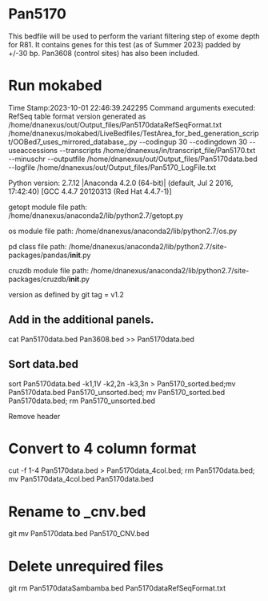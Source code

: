 # Pan5170
This bedfile will be used to perform the variant filtering step of exome depth for R81. It contains genes for this test (as of Summer 2023) padded by +/-30 bp. Pan3608 (control sites) has also been included.

# Run mokabed
Time Stamp:2023-10-01 22:46:39.242295
Command arguments executed:
RefSeq table format version generated as /home/dnanexus/out/Output_files/Pan5170dataRefSeqFormat.txt
/home/dnanexus/mokabed/LiveBedfiles/TestArea_for_bed_generation_script/OOBed7_uses_mirrored_database_.py --codingup 30 --codingdown 30 --useaccessions --transcripts /home/dnanexus/in/transcript_file/Pan5170.txt --minuschr --outputfile /home/dnanexus/out/Output_files/Pan5170data.bed --logfile /home/dnanexus/out/Output_files/Pan5170_LogFile.txt 

 Python version: 2.7.12 |Anaconda 4.2.0 (64-bit)| (default, Jul  2 2016, 17:42:40) 
[GCC 4.4.7 20120313 (Red Hat 4.4.7-1)]

 getopt module file path: /home/dnanexus/anaconda2/lib/python2.7/getopt.py

 os module file path: /home/dnanexus/anaconda2/lib/python2.7/os.py

 pd class file path: /home/dnanexus/anaconda2/lib/python2.7/site-packages/pandas/__init__.py

 cruzdb module file path: /home/dnanexus/anaconda2/lib/python2.7/site-packages/cruzdb/__init__.py

version as defined by git tag = v1.2

## Add in the additional panels.
cat Pan5170data.bed Pan3608.bed  >> Pan5170data.bed

## Sort data.bed
sort Pan5170data.bed -k1,1V -k2,2n -k3,3n > Pan5170_sorted.bed;mv Pan5170data.bed Pan5170_unsorted.bed; mv Pan5170_sorted.bed Pan5170data.bed; rm Pan5170_unsorted.bed

Remove header

# Convert to 4 column format
cut -f 1-4 Pan5170data.bed > Pan5170data_4col.bed; rm Pan5170data.bed; mv Pan5170data_4col.bed Pan5170data.bed

# Rename to _cnv.bed
git mv Pan5170data.bed Pan5170_CNV.bed

# Delete unrequired files
git rm Pan5170dataSambamba.bed Pan5170dataRefSeqFormat.txt